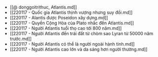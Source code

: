 - [[@ donggoitrithuc, Atlantis.md]]
- [[220117 - Quốc gia Atlantis thịnh vượng nhưng suy đồi.md]]
- [[220117 - Alantis được Poseidon xây dựng.md]]
- [[220117 - Quyển Cộng Hòa của Plato nhắc đến Atlantis.md]]
- [[220117 - Người Atlantis tuổi thọ cao tới 800 năm.md]]
- [[220117 - Người Atlantis đến trái đất từ chòm sao Lyran từ 50000 năm trước.md]]
- [[220117 - Người Atlantis có thể là người ngoài hành tinh.md]]
- [[220117 - Người Atlantis cao lớn và da sáng hơn người thường.md]]
